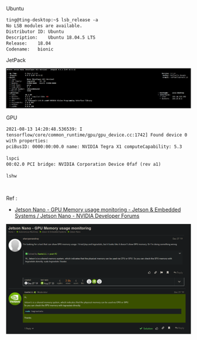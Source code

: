 
Ubuntu

```shell
ting@ting-desktop:~$ lsb_release -a
No LSB modules are available.
Distributor ID:	Ubuntu
Description:	Ubuntu 18.04.5 LTS
Release:	18.04
Codename:	bionic

```

JetPack

![avatar](https://github.com/tingkts/Nvidia-Jetson-Nano/blob/main/assets/nano%20profile%20-%20jetpack.png)


GPU

```
2021-08-13 14:20:48.536539: I tensorflow/core/common_runtime/gpu/gpu_device.cc:1742] Found device 0 with properties:
pciBusID: 0000:00:00.0 name: NVIDIA Tegra X1 computeCapability: 5.3

lspci
00:02.0 PCI bridge: NVIDIA Corporation Device 0faf (rev a1)

lshw
```

</br>

Ref :
- [Jetson Nano - GPU Memory usage monitoring - Jetson & Embedded Systems / Jetson Nano - NVIDIA Developer Forums](https://forums.developer.nvidia.com/t/jetson-nano-gpu-memory-usage-monitoring/109656)

![avatar](../assets/Jetson%20Nano%20-%20GPU%20MEMORY%20usage%20monitoring.PNG)
